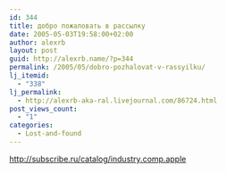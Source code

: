 ```yaml
---
id: 344
title: добро пожаловать в рассылку
date: 2005-05-03T19:58:00+02:00
author: alexrb
layout: post
guid: http://alexrb.name/?p=344
permalink: /2005/05/dobro-pozhalovat-v-rassyilku/
lj_itemid:
  - "338"
lj_permalink:
  - http://alexrb-aka-ral.livejournal.com/86724.html
post_views_count:
  - "1"
categories:
  - Lost-and-found
---
```

http://subscribe.ru/catalog/industry.comp.apple